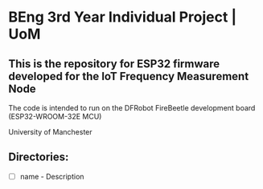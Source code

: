 # BEng 3rd Year Individual Project | UoM

## This is the repository for ESP32 firmware developed for the IoT Frequency Measurement Node
The code is intended to run on the DFRobot FireBeetle development board (ESP32-WROOM-32E MCU)

University of Manchester

## Directories:
- [ ] name - Description
